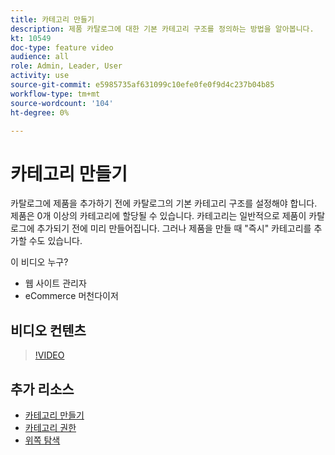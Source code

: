 ```yaml
---
title: 카테고리 만들기
description: 제품 카탈로그에 대한 기본 카테고리 구조를 정의하는 방법을 알아봅니다.
kt: 10549
doc-type: feature video
audience: all
role: Admin, Leader, User
activity: use
source-git-commit: e5985735af631099c10efe0fe0f9d4c237b04b85
workflow-type: tm+mt
source-wordcount: '104'
ht-degree: 0%

---
```


# 카테고리 만들기

카탈로그에 제품을 추가하기 전에 카탈로그의 기본 카테고리 구조를 설정해야 합니다. 제품은 0개 이상의 카테고리에 할당될 수 있습니다. 카테고리는 일반적으로 제품이 카탈로그에 추가되기 전에 미리 만들어집니다. 그러나 제품을 만들 때 &quot;즉시&quot; 카테고리를 추가할 수도 있습니다.

이 비디오 누구?

- 웹 사이트 관리자
- eCommerce 머천다이저

## 비디오 컨텐츠

>[!VIDEO](https://video.tv.adobe.com/v/343746?quality=12&learn=on)

## 추가 리소스

- [카테고리 만들기](https://docs.magento.com/user-guide/catalog/category-create.html)
- [카테고리 권한](https://docs.magento.com/user-guide/catalog/category-permissions.html)
- [위쪽 탐색](https://docs.magento.com/user-guide/catalog/navigation-top.html)
